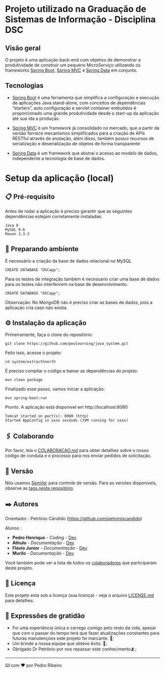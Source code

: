 # Projeto utilizado na Graduação de Sistemas de Informação -  Disciplina DSC

## Visão geral

O projeto é uma aplicação back-end com objetivo de demonstrar a produtividade de construir um pequeno MicroServiço utilizando os frameworks [Spring Boot](https://projects.spring.io/spring-boot), [Spring MVC](https://docs.spring.io/spring/docs/current/spring-framework-reference/html/mvc.html) e [Spring Data](http://projects.spring.io/spring-data) em conjunto.

## Tecnologias

- [Spring Boot](https://projects.spring.io/spring-boot) é uma ferramenta que simplifica a configuração e execução de aplicações Java stand-alone,  com conceitos de dependências “starters”, auto configuração e servlet container embutidos é proporcionado uma grande produtividade desde o start-up da aplicação até sua ida a produção.
 
- [Spring MVC](https://docs.spring.io/spring/docs/current/spring-framework-reference/html/mvc.html) é um framework já consolidado no mercado, que a partir da versão fornece mecanismos simplificados para a criação de APIs RESTful através de anotação, além disso, também possui recursos de serialização e deserialização de objetos de forma transparente 
 
- [Spring Data](http://projects.spring.io/spring-data/) é um framework que abstrai o acesso ao modelo de dados, independente a tecnologia de base de dados.

 
# Setup da aplicação (local)

## 📋 Pré-requisito

Antes de rodar a aplicação é preciso garantir que as seguintes dependências estejam corretamente instaladas:
```
Java 8
MySQL 9.6
Maven 3.3.3 
```

## 🔧 Preparando ambiente

É necessário a criação da base de dados relacional no MySQL

```
CREATE DATABASE "DSCapp";
```

Para os testes de integração também é necessario criar uma base de dados para os testes não interferirem na base de desenvolvimento.
```
CREATE DATABASE "DSCapp";
```

Observação: No MongoDB não é preciso criar as bases de dados, pois a aplicação cria caso não exista.

## ⚙️ Instalação da aplicação

Primeiramente, faça o clone do repositório:
```
git clone https://github.com/peulearning/java_system.git
```
Feito isso, acesse o projeto:
```
cd system/extracthnorth
```
É preciso compilar o código e baixar as dependências do projeto:
```
mvn clean package
```
Finalizado esse passo, vamos iniciar a aplicação:
```
mvn spring-boot:run
```
Pronto. A aplicação está disponível em http://localhost:8080
```
Tomcat started on port(s): 8080 (http)
Started AppConfig in xxxx seconds (JVM running for xxxx)
```
## 🖇️ Colaborando

Por favor, leia o [COLABORACAO.md](https://gist.github.com/usuario/linkParaInfoSobreContribuicoes) para obter detalhes sobre o nosso código de conduta e o processo para nos enviar pedidos de solicitação.

## 📌 Versão

Nós usamos [SemVer](http://semver.org/) para controle de versão. Para as versões disponíveis, observe as [tags neste repositório](https://github.com/suas/tags/do/projeto). 

## ✒️ Autores

Orientador : Petrônio Cândido (https://github.com/petroniocandido)

Alunos : 

* **Pedro Henrique** - *Coding* - [Dev](https://github.com/peulearning)
* **Athulo** - *Documentação* - [Dev](https://github.com/AthuloSantana)
* **Flávio Junior** - *Documentação* - [Dev](https://github.com/FJRMOTA)
* **Murilo** - *Documentação* - [Dev]()

Você também pode ver a lista de todos os [colaboradores](https://github.com/usuario/projeto/colaboradores) que participaram deste projeto.

## 📄 Licença

Este projeto está sob a licença (sua licença) - veja o arquivo [LICENSE.md](https://github.com/usuario/projeto/licenca) para detalhes.

## 🎁 Expressões de gratidão

* Foi uma experiência única e carrego comigo pelo resto da vida, apesar que com o passar do tempo terá que fazer atualizações constantes para futuras manutenções este projeto foi marcante. 📢;
* Um brinde a nossa equipe que obteve êxito. 🍺;
* Obrigado Dr Petrônio por nos repassar este conhecimento🫂;


---
⌨️ com ❤️ por Pedro Ribeiro
